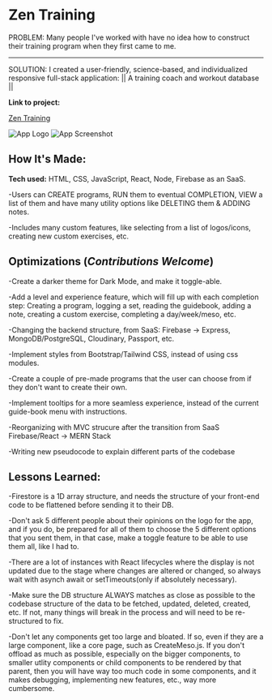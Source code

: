 # Zen Training

PROBLEM: Many people I've worked with have no idea how to construct their training program when they first came to me.

-----------------------------------------------------------------------------------------------------------

SOLUTION: I created a user-friendly, science-based, and individualized responsive full-stack application:
|| A training coach and workout database ||

**Link to project:**

[Zen Training](https://js-react-hypertrophy-app.web.app/)

![App Logo](https://drive.google.com/uc?export=view&id=1sU_QAk5b6znlI9fhuEPg1-dYt-8u6iD9) ![App Screenshot](https://drive.google.com/uc?export=view&id=1Z7kmKYL1oBCRCzmTmWd43xv_D_omCQ9h)

## How It's Made:

**Tech used:** HTML, CSS, JavaScript, React, Node, Firebase as an SaaS.

-Users can CREATE programs, RUN them to eventual COMPLETION, VIEW a list of them and have many utility options like DELETING them & ADDING notes.

-Includes many custom features, like selecting from a list of logos/icons, creating new custom exercises, etc.

## Optimizations (*Contributions Welcome*)

-Create a darker theme for Dark Mode, and make it toggle-able.

-Add a level and experience feature, which will fill up with each completion step: Creating a program, logging a set, reading the guidebook, adding a note, creating a custom exercise, completing a day/week/meso, etc.

-Changing the backend structure, from SaaS: Firebase -> Express, MongoDB/PostgreSQL, Cloudinary, Passport, etc.

-Implement styles from Bootstrap/Tailwind CSS, instead of using css modules.

-Create a couple of pre-made programs that the user can choose from if they don't want to create their own.

-Implement tooltips for a more seamless experience, instead of the current guide-book menu with instructions.

-Reorganizing with MVC strucure after the transition from SaaS Firebase/React -> MERN Stack

-Writing new pseudocode to explain different parts of the codebase

## Lessons Learned:

-Firestore is a 1D array structure, and needs the structure of your front-end code to be flattened before sending it to their DB.

-Don't ask 5 different people about their opinions on the logo for the app, and if you do, be prepared for all of them to choose the 5 different options that you sent them, in that case, make a toggle feature to be able to use them all, like I had to.

-There are a lot of instances with React lifecycles where the display is not updated due to the stage where changes are altered or changed, so always wait with asynch await or setTimeouts(only if absolutely necessary).

-Make sure the DB structure ALWAYS matches as close as possible to the codebase structure of the data to be fetched, updated, deleted, created, etc. If not, many things will break in the process and will need to be re-structured to fix.

-Don't let any components get too large and bloated. If so, even if they are a large component, like a core page, such as CreateMeso.js. If you don't offload as much as possible, especially on the bigger components, to smaller utlity components or child components to be rendered by that parent, then you will have way too much code in some components, and it makes debugging, implementing new features, etc., way more cumbersome.
